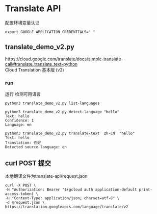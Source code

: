 # Translate API
配置环境变量认证
```
export GOOGLE_APPLICATION_CREDENTIALS=" "
```

## translate_demo_v2.py
https://cloud.google.com/translate/docs/simple-translate-call#translate_translate_text-python   
Cloud Translation 基本版 (v2)   
### run  

运行
检测可用语言
```
python3 translate_demo_v2.py list-languages

python3 translate_demo_v2.py detect-language "hello"
Text: hello
Confidence: 1
Language: en

python3 translate_demo_v2.py translate-text  zh-CN  "hello"
Text: hello
Translation: 你好
Detected source language: en
```

## curl POST 提交
本地翻译文件为translate-api/request.json
```
curl -X POST \
-H "Authorization: Bearer "$(gcloud auth application-default print-access-token) \
-H "Content-Type: application/json; charset=utf-8" \
-d @request.json \
https://translation.googleapis.com/language/translate/v2
```